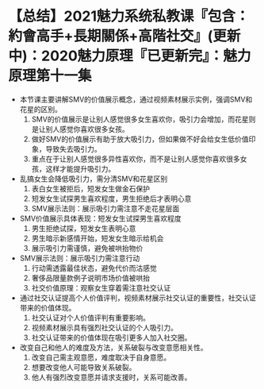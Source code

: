 # 【总结】2021魅力系统私教课『包含：約會高手+長期關係+高階社交』(更新中)：2020魅力原理『已更新完』：魅力原理第十一集

-   本节课主要讲解SMV的价值展示概念，通过视频素材展示实例，强调SMV和花星的区别。
    1.  SMV的价值展示是让别人感觉很多女生喜欢你，吸引力会增加，而花星则是让别人感觉你喜欢很多女孩。
    2.  做好SMV的价值展示有助于放大吸引力，但如果做不好会给女生低价值印象，导致失去吸引力。
    3.  重点在于让别人感觉很多异性喜欢你，而不是让别人感觉你喜欢很多女孩，这样才能提升吸引力。
-   乱搞女生会降低吸引力，需分清SMV和花星区别
    1.  表白女生被拒后，短发女生做金石保护
    2.  短发女生试探男生喜欢程度，男生拒绝后才表明心意
    3.  SMV展示法则：展示吸引力需注意不走花星层面
-   SMV价值展示具体表现：短发女生试探男生喜欢程度
    1.  男生拒绝试探，短发女生表明心意
    2.  男生暗示新感情开始，短发女生暗示给机会
    3.  展示吸引力需谨慎，避免被哄抬物价
-   SMV展示法则：展示吸引力需注意行动
    1.  行动需透露最佳状态，避免代价而沽感觉
    2.  奢侈品限量款例子说明市场价值被哄抬
    3.  社交价值原理：观察女生穿着需注意社交认证
-   通过社交认证提高个人价值评判，视频素材展示社交认证的重要性，社交认证带来的价值体现。
    1.  社交认证对个人价值评判有重要影响。
    2.  视频素材展示具有强烈社交认证的个人吸引力。
    3.  社交认证带来的价值体现在吸引更多人加入社交圈。
-   改变自己和他人的难度及方法，关系破裂与改变意愿相关性。
    1.  改变自己需主观意愿，难度取决于自身意愿。
    2.  想要改变他人可能导致关系破裂。
    3.  他人有强烈改变意愿并请求支援时，关系可能改善。